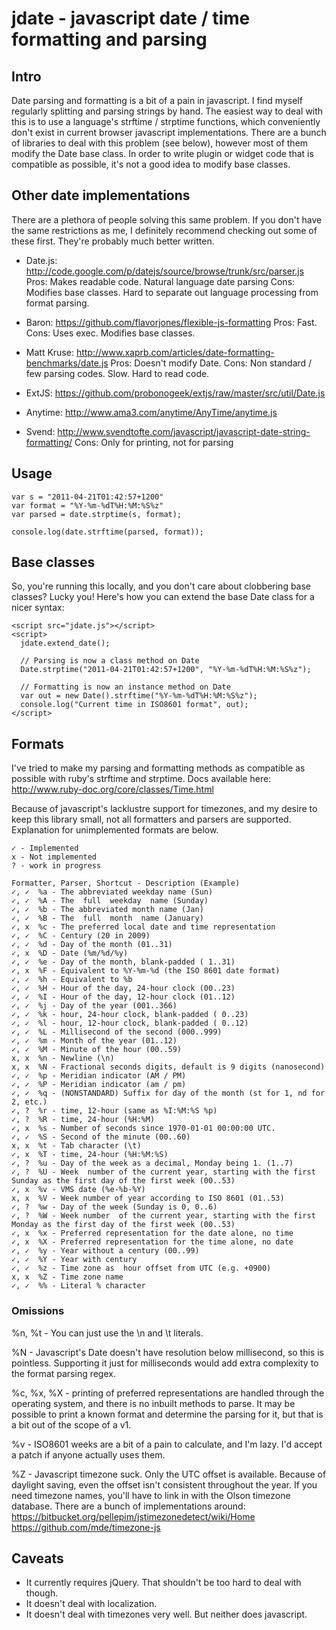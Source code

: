 # jdate - javascript date / time formatting and parsing #

## Intro ##
Date parsing and formatting is a bit of a pain in javascript. I find myself
regularly splitting and parsing strings by hand. The easiest way to deal with
this is to use a language's strftime / strptime functions, which conveniently
don't exist in current browser javascript implementations. There are a bunch of
libraries to deal with this problem (see below), however most of them modify
the Date base class. In order to write plugin or widget code that is compatible
as possible, it's not a good idea to modify base classes.


## Other date implementations ##
There are a plethora of people solving this same problem. If you don't have the
same restrictions as me, I definitely recommend checking out some of these
first. They're probably much better written.

* Date.js: http://code.google.com/p/datejs/source/browse/trunk/src/parser.js
Pros: Makes readable code. Natural language date parsing
Cons: Modifies base classes. Hard to separate out language processing from format parsing.

* Baron: https://github.com/flavorjones/flexible-js-formatting
Pros: Fast.
Cons: Uses exec. Modifies base classes.

* Matt Kruse: http://www.xaprb.com/articles/date-formatting-benchmarks/date.js
Pros: Doesn't modify Date.
Cons: Non standard / few parsing codes. Slow. Hard to read code.

* ExtJS: https://github.com/probonogeek/extjs/raw/master/src/util/Date.js

* Anytime: http://www.ama3.com/anytime/AnyTime/anytime.js

* Svend: http://www.svendtofte.com/javascript/javascript-date-string-formatting/
Cons: Only for printing, not for parsing


## Usage ##

    var s = "2011-04-21T01:42:57+1200"
    var format = "%Y-%m-%dT%H:%M:%S%z"
    var parsed = date.strptime(s, format);

    console.log(date.strftime(parsed, format));


## Base classes ##
So, you're running this locally, and you don't care about clobbering base
classes? Lucky you! Here's how you can extend the base Date class for a nicer
syntax:

    <script src="jdate.js"></script>
    <script>
      jdate.extend_date();

      // Parsing is now a class method on Date
      Date.strptime("2011-04-21T01:42:57+1200", "%Y-%m-%dT%H:%M:%S%z");

      // Formatting is now an instance method on Date
      var out = new Date().strftime("%Y-%m-%dT%H:%M:%S%z");
      console.log("Current time in ISO8601 format", out);
    </script>


## Formats ##
I've tried to make my parsing and formatting methods as compatible as possible
with ruby's strftime and strptime. Docs available here:
http://www.ruby-doc.org/core/classes/Time.html

Because of javascript's lacklustre support for timezones, and my desire to keep
this library small, not all formatters and parsers are supported. Explanation
for unimplemented formats are below.

    ✓ - Implemented
    x - Not implemented
    ? - work in progress

    Formatter, Parser, Shortcut - Description (Example)
    ✓, ✓  %a - The abbreviated weekday name (Sun)
    ✓, ✓  %A - The  full  weekday  name (Sunday)
    ✓, ✓  %b - The abbreviated month name (Jan)
    ✓, ✓  %B - The  full  month  name (January)
    ✓, x  %c - The preferred local date and time representation
    ✓, ✓  %C - Century (20 in 2009)
    ✓, ✓  %d - Day of the month (01..31)
    ✓, x  %D - Date (%m/%d/%y)
    ✓, ✓  %e - Day of the month, blank-padded ( 1..31)
    ✓, x  %F - Equivalent to %Y-%m-%d (the ISO 8601 date format)
    ✓, ✓  %h - Equivalent to %b
    ✓, ✓  %H - Hour of the day, 24-hour clock (00..23)
    ✓, ✓  %I - Hour of the day, 12-hour clock (01..12)
    ✓, ✓  %j - Day of the year (001..366)
    ✓, ✓  %k - hour, 24-hour clock, blank-padded ( 0..23)
    ✓, ✓  %l - hour, 12-hour clock, blank-padded ( 0..12)
    ✓, ✓  %L - Millisecond of the second (000..999)
    ✓, ✓  %m - Month of the year (01..12)
    ✓, ✓  %M - Minute of the hour (00..59)
    x, x  %n - Newline (\n)
    x, x  %N - Fractional seconds digits, default is 9 digits (nanosecond)
    ✓, ✓  %p - Meridian indicator (AM / PM)
    ✓, ✓  %P - Meridian indicator (am / pm)
    ✓, ✓  %q - (NONSTANDARD) Suffix for day of the month (st for 1, nd for 2, etc.)
    ✓, ?  %r - time, 12-hour (same as %I:%M:%S %p)
    ✓, ?  %R - time, 24-hour (%H:%M)
    ✓, x  %s - Number of seconds since 1970-01-01 00:00:00 UTC.
    ✓, ✓  %S - Second of the minute (00..60)
    x, x  %t - Tab character (\t)
    ✓, x  %T - time, 24-hour (%H:%M:%S)
    ✓, ?  %u - Day of the week as a decimal, Monday being 1. (1..7)
    ✓, ?  %U - Week  number of the current year, starting with the first Sunday as the first day of the first week (00..53)
    ✓, x  %v - VMS date (%e-%b-%Y)
    x, x  %V - Week number of year according to ISO 8601 (01..53)
    ✓, ?  %w - Day of the week (Sunday is 0, 0..6)
    ✓, ?  %W - Week number  of the current year, starting with the first Monday as the first day of the first week (00..53)
    ✓, x  %x - Preferred representation for the date alone, no time
    ✓, x  %X - Preferred representation for the time alone, no date
    ✓, ✓  %y - Year without a century (00..99)
    ✓, ✓  %Y - Year with century
    ✓, ✓  %z - Time zone as  hour offset from UTC (e.g. +0900)
    x, x  %Z - Time zone name
    ✓, ✓  %% - Literal % character


### Omissions ###
%n, %t - You can just use the \n and \t literals.

%N - Javascript's Date doesn't have resolution below millisecond, so this is
 pointless. Supporting it just for milliseconds would add extra complexity to
 the format parsing regex.

%c, %x, %X - printing of preferred representations are handled through the
  operating system, and there is no inbuilt methods to parse. It may be
  possible to print a known format and determine the parsing for it, but that
  is a bit out of the scope of a v1.

%v - ISO8601 weeks are a bit of a pain to calculate, and I'm lazy. I'd accept a
  patch if anyone actually uses them.

%Z - Javascript timezone suck. Only the UTC offset is available. Because of
  daylight saving, even the offset isn't consistent throughout the year. If you
  need timezone names, you'll have to link in with the Olson timezone database.
  There are a bunch of implementations around:
  https://bitbucket.org/pellepim/jstimezonedetect/wiki/Home
  https://github.com/mde/timezone-js

## Caveats ##
* It currently requires jQuery. That shouldn't be too hard to deal with though.
* It doesn't deal with localization.
* It doesn't deal with timezones very well. But neither does javascript.
